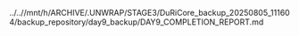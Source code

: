 ../..//mnt/h/ARCHIVE/.UNWRAP/STAGE3/DuRiCore_backup_20250805_111604/backup_repository/day9_backup/DAY9_COMPLETION_REPORT.md
